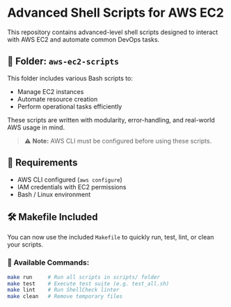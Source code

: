# Advanced Shell Scripts for AWS EC2

This repository contains advanced-level shell scripts designed to interact with AWS EC2 and automate common DevOps tasks.

## 📁 Folder: `aws-ec2-scripts`

This folder includes various Bash scripts to:
- Manage EC2 instances
- Automate resource creation
- Perform operational tasks efficiently

These scripts are written with modularity, error-handling, and real-world AWS usage in mind.

> ⚠️ **Note:** AWS CLI must be configured before using these scripts.

## 🚀 Requirements
- AWS CLI configured (`aws configure`)
- IAM credentials with EC2 permissions
- Bash / Linux environment

## 🛠️ Makefile Included

You can now use the included `Makefile` to quickly run, test, lint, or clean your scripts.

### 🔧 Available Commands:
```bash
make run     # Run all scripts in scripts/ folder
make test    # Execute test suite (e.g. test_all.sh)
make lint    # Run ShellCheck linter
make clean   # Remove temporary files
